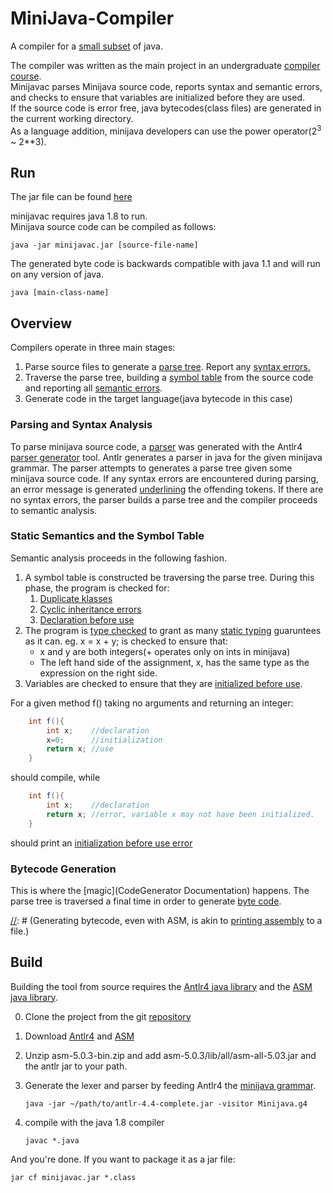 MiniJava-Compiler
=================

A compiler for a [small subset](http://www.cambridge.org/resources/052182060X/MCIIJ2e/grammar.htm) of java.

The compiler was written as the main project in an undergraduate [compiler course](http://gee.cs.oswego.edu/dl/csc444/).  
Minijavac parses Minijava source code, reports syntax and semantic errors, and checks to ensure that variables are initialized before they are used.  
If the source code is error free, java bytecodes(class files) are generated in the current working directory.  
As a language addition, minijava developers can use the power operator(2<sup>3</sup> ~ 2**3).


Run
---

The jar file can be found [here](https://github.com/csaroff/MiniJava-Compiler/raw/master/minijavac.jar)

minijavac requires java 1.8 to run.  
Minijava source code can be compiled as follows:

    java -jar minijavac.jar [source-file-name]

The generated byte code is backwards compatible with java 1.1 and will run on any version of java.
	
	java [main-class-name]
    
Overview
--------

Compilers operate in three main stages:
1. Parse source files to generate a [parse tree](http://en.wikipedia.org/wiki/Parse_tree).  Report any [syntax errors.](http://en.wikipedia.org/wiki/Syntax_error)
2. Traverse the parse tree, building a [symbol table](http://en.wikipedia.org/wiki/Symbol_table) from the source code and reporting all [semantic errors](http://en.wikipedia.org/wiki/Programming_language#Semantics).
2. Generate code in the target language(java bytecode in this case)

### Parsing and Syntax Analysis ###

To parse minijava source code, a [parser]() was generated with the Antlr4 [parser generator](http://en.wikipedia.org/wiki/Compiler-compiler) tool.  Antlr generates a parser in java for the given minijava grammar.
The parser attempts to generates a parse tree given some minijava source code. 
If any syntax errors are encountered during parsing, an error message is generated [underlining]() the offending tokens.
If there are no syntax errors, the parser builds a parse tree and the compiler proceeds to semantic analysis.  

### Static Semantics and the Symbol Table ###

Semantic analysis proceeds in the following fashion.

1. A symbol table is constructed be traversing the parse tree.  During this phase, the program is checked for:
    1.  [Duplicate klasses]()
    2.  [Cyclic inheritance errors]()
    3.  [Declaration before use]()
2. The program is [type checked]() to grant as many [static typing](http://en.wikipedia.org/wiki/Type_system#Static_type-checking) guaruntees as it can. eg. x = x + y; is checked to ensure that:
	* x and y are both integers(+ operates only on ints in minijava)
	* The left hand side of the assignment, x, has the same type as the expression on the right side. 
3.	Variables are checked to ensure that they are [initialized before use]().  

For a given method f() taking no arguments and returning an integer:
	
```java
	int f(){
		int x;    //declaration
		x=0;      //initialization
		return x; //use
	}
```

should compile, while
	
```java
	int f(){
		int x;    //declaration
		return x; //error, variable x may not have been initialized.
	}
```

should print an [initialization before use error]()

### Bytecode Generation ###

This is where the [magic](CodeGenerator Documentation) happens.  The parse tree is traversed a final time in order to generate [byte code](http://en.wikipedia.org/wiki/Java_bytecode_instruction_listings). 

[//]: # (The ObjectWeb ASM java libraries is used to generate class files.)

[//]: # (Generating bytecode, even with ASM, is akin to [printing assembly](http://jasmin.sourceforge.net/) to a file.)


Build
-----

Building the tool from source requires the [Antlr4 java library](http://www.antlr.org/api/Java/) and the [ASM java library](http://asm.ow2.org/asm50/javadoc/user/org/objectweb/asm/package-summary.html).  

0.	Clone the project from the git [repository](https://github.com/csaroff/MiniJava-Compiler)
1.	Download [Antlr4](http://www.antlr.org/download/antlr-4.4-complete.jar) and [ASM](http://download.forge.ow2.org/asm/asm-5.0.3-bin.zip)
2.	Unzip asm-5.0.3-bin.zip and add asm-5.0.3/lib/all/asm-all-5.03.jar and the antlr jar to your path.  
3.	Generate the lexer and parser by feeding Antlr4 the [minijava grammar](https://github.com/csaroff/MiniJava-Compiler/blob/master/Minijava.g4).

	`java -jar ~/path/to/antlr-4.4-complete.jar -visitor Minijava.g4`

4.	compile with the java 1.8 compiler

	`javac *.java`

And you're done.  If you want to package it as a jar file:

	jar cf minijavac.jar *.class
